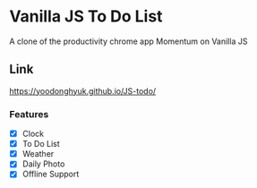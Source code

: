 # Vanilla JS To Do List

A clone of the productivity chrome app Momentum on Vanilla JS

## Link
https://yoodonghyuk.github.io/JS-todo/

### Features

- [x] Clock
- [x] To Do List
- [x] Weather
- [x] Daily Photo
- [x] Offline Support
